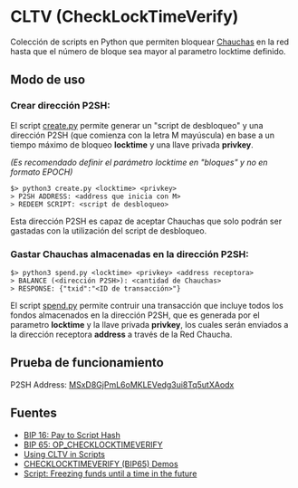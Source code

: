 # CLTV (CheckLockTimeVerify)
Colección de scripts en Python que permiten bloquear [Chauchas](https://www.chaucha.cl) en la red hasta que el número de bloque sea mayor al parametro locktime definido.

## Modo de uso

### Crear dirección P2SH:

El script [create.py](https://github.com/proyecto-chaucha/CLTV/blob/master/create.py) permite generar un "script de desbloqueo" y una dirección P2SH (que comienza con la letra M mayúscula) en base a un tiempo máximo de bloqueo **locktime** y una llave privada **privkey**.

*(Es recomendado definir el parámetro locktime en "bloques" y no en formato EPOCH)*

```
$> python3 create.py <locktime> <privkey>
> P2SH ADDRESS: <address que inicia con M>
> REDEEM SCRIPT: <script de desbloqueo>
```

Esta dirección P2SH es capaz de aceptar Chauchas que solo podrán ser gastadas con la utilización del script de desbloqueo.

### Gastar Chauchas almacenadas en la dirección P2SH:

```
$> python3 spend.py <locktime> <privkey> <address receptora>
> BALANCE (<dirección P2SH>): <cantidad de Chauchas>
> RESPONSE: {"txid":"<ID de transacción>"}
```

El script [spend.py](https://github.com/proyecto-chaucha/CLTV/blob/master/spend.py) permite contruir una transacción que incluye todos los fondos almacenados en la dirección P2SH, que es generada por el parametro **locktime** y la llave privada **privkey**, los cuales serán enviados a la dirección receptora **address** a través de la Red Chaucha.

## Prueba de funcionamiento

P2SH Address: [MSxD8GjPmL6oMKLEVedg3ui8Tq5utXAodx](http://insight.chaucha.cl/address/MSxD8GjPmL6oMKLEVedg3ui8Tq5utXAodx)

## Fuentes

* [BIP 16: Pay to Script Hash](https://github.com/bitcoin/bips/blob/master/bip-0016.mediawiki)
* [BIP 65: OP_CHECKLOCKTIMEVERIFY](https://github.com/bitcoin/bips/blob/master/bip-0065.mediawiki)
* [Using CLTV in Scripts](https://github.com/ChristopherA/Learning-Bitcoin-from-the-Command-Line/blob/master/09_2_Using_CLTV_in_Scripts.md)
* [CHECKLOCKTIMEVERIFY (BIP65) Demos](https://github.com/petertodd/checklocktimeverify-demos/)
* [Script: Freezing funds until a time in the future](https://en.bitcoin.it/wiki/Script#Freezing_funds_until_a_time_in_the_future)

